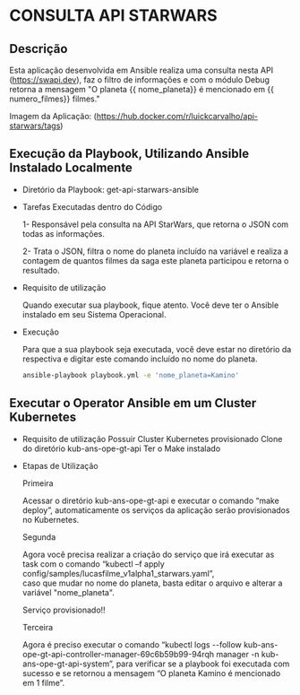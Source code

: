 # CONSULTA API STARWARS


## Descrição
Esta aplicação desenvolvida em Ansible realiza uma consulta nesta API (https://swapi.dev),
faz o filtro de informações e com o módulo Debug retorna a mensagem "O planeta {{ nome_planeta}} é mencionado em {{ numero_filmes}} filmes."

Imagem da Aplicação: (https://hub.docker.com/r/luickcarvalho/api-starwars/tags)

## Execução da Playbook, Utilizando Ansible Instalado Localmente

- Diretório da Playbook: get-api-starwars-ansible

- Tarefas Executadas dentro do Código

  1- Responsável pela consulta na API StarWars, que retorna o JSON com todas as informações.

  2- Trata o JSON, filtra o nome do planeta incluído na variável e realiza a contagem de quantos filmes da saga este planeta participou e retorna o resultado.

- Requisito de utilização

  Quando executar sua playbook, fique atento. Você deve ter o Ansible instalado em seu Sistema Operacional.

- Execução

  Para que a sua playbook seja executada, você deve estar no diretório da respectiva e digitar este comando incluído no nome do planeta.
  ```sh
  ansible-playbook playbook.yml -e 'nome_planeta=Kamino'
  ```
## Executar o Operator Ansible em um Cluster Kubernetes

- Requisito de utilização
  Possuir Cluster Kubernetes provisionado
  Clone do diretório kub-ans-ope-gt-api
  Ter o Make instalado
  
- Etapas de Utilização  
  
  Primeira
  
  Acessar o diretório kub-ans-ope-gt-api e executar o comando “make deploy”, automaticamente os serviços da aplicação serão provisionados no Kubernetes.
  
  Segunda
  
  Agora você precisa realizar a criação do serviço que irá executar as task com o comando “kubectl –f apply config/samples/lucasfilme_v1alpha1_starwars.yaml”,  
  caso que mudar no nome do planeta, basta editar o arquivo e alterar a variável "nome_planeta".
  
  Serviço provisionado!! 
  
  Terceira
  
  Agora é preciso executar o comando “kubectl logs --follow kub-ans-ope-gt-api-controller-manager-69c6b59b99-94rqh manager -n kub-ans-ope-gt-api-system”,
  para verificar se a playbook foi executada com sucesso e se retornou a mensagem “O planeta Kamino é mencionado em 1 filme”.
